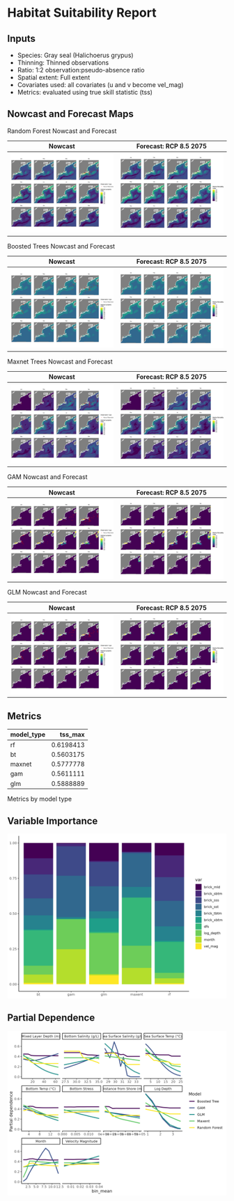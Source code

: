 Habitat Suitability Report
================

## Inputs

- Species: Gray seal (Halichoerus grypus)
- Thinning: Thinned observations
- Ratio: 1:2 observation:pseudo-absence ratio
- Spatial extent: Full extent
- Covariates used: all covariates (u and v become vel_mag)
- Metrics: evaluated using true skill statistic (tss)

## Nowcast and Forecast Maps

Random Forest Nowcast and Forecast

| Nowcast | Forecast: RCP 8.5 2075 |
|:--:|:--:|
| ![](../../../../tidy_reports/versions/c22/000320/c22.000320.01_12_rf_compiled_casts.png) | ![](../../../../tidy_reports/versions/c22/000324/c22.000324.01_12_rf_compiled_casts.png) |

Boosted Trees Nowcast and Forecast

| Nowcast | Forecast: RCP 8.5 2075 |
|:--:|:--:|
| ![](../../../../tidy_reports/versions/c22/000320/c22.000320.01_12_bt_compiled_casts.png) | ![](../../../../tidy_reports/versions/c22/000324/c22.000324.01_12_bt_compiled_casts.png) |

Maxnet Trees Nowcast and Forecast

| Nowcast | Forecast: RCP 8.5 2075 |
|:--:|:--:|
| ![](../../../../tidy_reports/versions/c22/000320/c22.000320.01_12_maxent_compiled_casts.png) | ![](../../../../tidy_reports/versions/c22/000324/c22.000324.01_12_maxent_compiled_casts.png) |

GAM Nowcast and Forecast

| Nowcast | Forecast: RCP 8.5 2075 |
|:--:|:--:|
| ![](../../../../tidy_reports/versions/c22/000320/c22.000320.01_12_gam_compiled_casts.png) | ![](../../../../tidy_reports/versions/c22/000324/c22.000324.01_12_gam_compiled_casts.png) |

GLM Nowcast and Forecast

| Nowcast | Forecast: RCP 8.5 2075 |
|:--:|:--:|
| ![](../../../../tidy_reports/versions/c22/000320/c22.000320.01_12_glm_compiled_casts.png) | ![](../../../../tidy_reports/versions/c22/000324/c22.000324.01_12_glm_compiled_casts.png) |

## Metrics

| model_type |   tss_max |
|:-----------|----------:|
| rf         | 0.6198413 |
| bt         | 0.5603175 |
| maxnet     | 0.5777778 |
| gam        | 0.5611111 |
| glm        | 0.5888889 |

Metrics by model type

## Variable Importance

![](m22.00032_tidy_compiled_files/figure-gfm/variable_importance-1.png)

## Partial Dependence

![](m22.00032_tidy_compiled_files/figure-gfm/partial_dependence-1.png)
